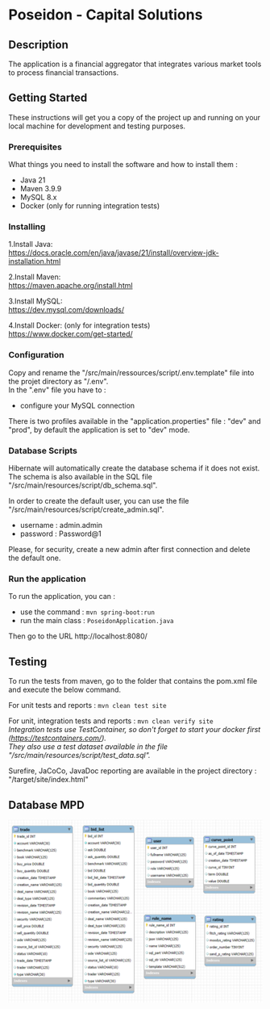 # Poseidon - Capital Solutions

## Description

The application is a financial aggregator that integrates various market tools to process financial transactions.

## Getting Started

These instructions will get you a copy of the project up and running on your local machine for development and testing
purposes.

### Prerequisites

What things you need to install the software and how to install them :

- Java 21
- Maven 3.9.9
- MySQL 8.x
- Docker (only for running integration tests)

### Installing

1.Install Java:  
https://docs.oracle.com/en/java/javase/21/install/overview-jdk-installation.html

2.Install Maven:  
https://maven.apache.org/install.html

3.Install MySQL:  
https://dev.mysql.com/downloads/

4.Install Docker: (only for integration tests)  
https://www.docker.com/get-started/

### Configuration

Copy and rename the "/src/main/ressources/script/.env.template" file into the projet directory as "/.env".  
In the ".env" file you have to :

- configure your MySQL connection

There is two profiles available in the "application.properties" file : "dev" and "prod",
by default the application is set to "dev" mode.

### Database Scripts

Hibernate will automatically create the database schema if it does not exist.  
The schema is also available in the SQL file "/src/main/resources/script/db_schema.sql".

In order to create the default user, you can use the file "/src/main/resources/script/create_admin.sql".

- username : admin.admin
- password : Password@1

Please, for security, create a new admin after first connection and delete the default one.

### Run the application

To run the application, you can :

- use the command : `mvn spring-boot:run`
- run the main class : `PoseidonApplication.java`

Then go to the URL http://localhost:8080/

## Testing

To run the tests from maven, go to the folder that contains the pom.xml file and execute the below command.

For unit tests and reports : `mvn clean test site`

For unit, integration tests and reports :  `mvn clean verify site`  
_Integration tests use TestContainer, so don't forget to start your docker first (https://testcontainers.com/).  
They also use a test dataset available in the file "/src/main/resources/script/test_data.sql"._

Surefire, JaCoCo, JavaDoc reporting are available in the project directory : "/target/site/index.html"

## Database MPD

![MDP Schema](/src/main/resources/documentation/MPD.png)